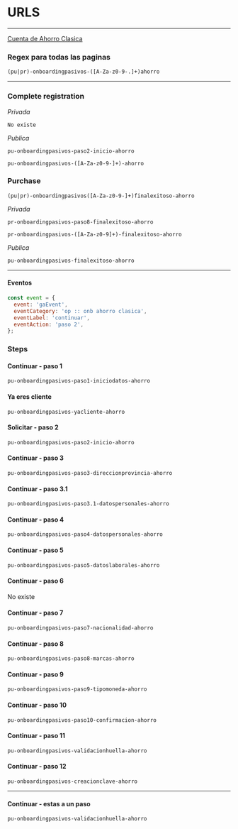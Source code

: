 # URLS

---

[Cuenta de Ahorro Clasica](https://www.bancofalabella.pe/onboarding/ahorro-clasica/)

### Regex para todas las paginas

```regex
(pu|pr)-onboardingpasivos-([A-Za-z0-9-.]+)ahorro
```

---

### Complete registration

_Privada_

```
No existe
```

_Publica_

```regex
pu-onboardingpasivos-paso2-inicio-ahorro

pu-onboardingpasivos-([A-Za-z0-9-]+)-ahorro
```

### Purchase

```regex
(pu|pr)-onboardingpasivos([A-Za-z0-9-]+)finalexitoso-ahorro
```

_Privada_

```regex
pr-onboardingpasivos-paso8-finalexitoso-ahorro

pr-onboardingpasivos-([A-Za-z0-9]+)-finalexitoso-ahorro
```

_Publica_

```regex
pu-onboardingpasivos-finalexitoso-ahorro
```

---

#### Eventos

```javascript
const event = {
  event: 'gaEvent',
  eventCategory: 'op :: onb ahorro clasica',
  eventLabel: 'continuar',
  eventAction: 'paso 2',
};
```

### Steps

#### Continuar - paso 1

```regex
pu-onboardingpasivos-paso1-iniciodatos-ahorro
```

#### Ya eres cliente

```regex
pu-onboardingpasivos-yacliente-ahorro
```

#### Solicitar - paso 2

```regex
pu-onboardingpasivos-paso2-inicio-ahorro
```

#### Continuar - paso 3

```regex
pu-onboardingpasivos-paso3-direccionprovincia-ahorro
```

#### Continuar - paso 3.1

```regex
pu-onboardingpasivos-paso3.1-datospersonales-ahorro
```

#### Continuar - paso 4

```regex
pu-onboardingpasivos-paso4-datospersonales-ahorro
```

#### Continuar - paso 5

```regex
pu-onboardingpasivos-paso5-datoslaborales-ahorro
```

#### Continuar - paso 6

No existe

#### Continuar - paso 7

```regex
pu-onboardingpasivos-paso7-nacionalidad-ahorro
```

#### Continuar - paso 8

```regex
pu-onboardingpasivos-paso8-marcas-ahorro
```

#### Continuar - paso 9

```regex
pu-onboardingpasivos-paso9-tipomoneda-ahorro
```

#### Continuar - paso 10

```regex
pu-onboardingpasivos-paso10-confirmacion-ahorro
```

#### Continuar - paso 11

```regex
pu-onboardingpasivos-validacionhuella-ahorro
```

#### Continuar - paso 12

```regex
pu-onboardingpasivos-creacionclave-ahorro
```

---

#### Continuar - estas a un paso

```regex
pu-onboardingpasivos-validacionhuella-ahorro
```
